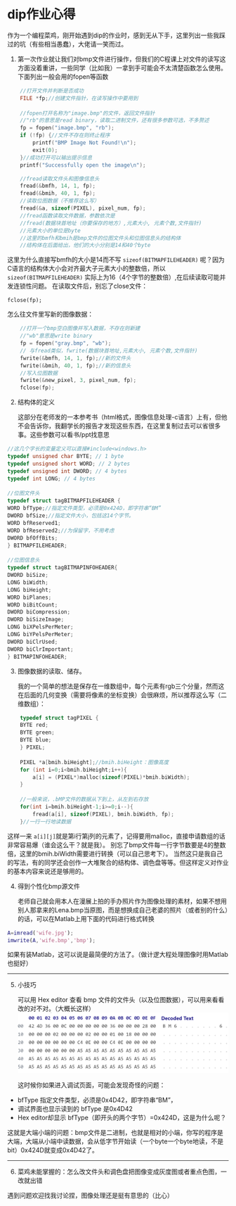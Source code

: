 # dip作业心得
作为一个编程菜鸡，刚开始遇到dip的作业时，感到无从下手，这里列出一些我踩过的坑（有些相当愚蠢），大佬请一笑而过。

1. 第一次作业就让我们对bmp文件进行操作，但我们的C程课上对文件的读写这方面没着重讲，一些同学（比如我）一拿到手可能会不太清楚函数怎么使用。下面列出一般会用的fopen等函数

```c
    //打开文件并判断是否成功
    FILE *fp;//创建文件指针，在读写操作中要用到
    
    //fopen打开名称为"image.bmp"的文件，返回文件指针
    //"rb"的意思是read binary，读取二进制文件，还有很多参数可选，不多赘述
    fp = fopen("image.bmp", "rb"); 
    if (!fp) {//文件不存在则终止程序
        printf("BMP Image Not Found!\n");
        exit(0);
    }//成功打开可以输出提示信息
    printf("Successfully open the image\n");

```
```c
    //fread读取文件头和图像信息头
    fread(&bmfh, 14, 1, fp);
    fread(&bmih, 40, 1, fp);
    //读取位图数据（不推荐这么写）
    fread(&a, sizeof(PIXEL), pixel_num, fp);
    //fread函数读取文件数据，参数依次是
    //fread(数据块首地址（你要保存的地方）,元素大小, 元素个数,文件指针)
    //元素大小的单位是byte
    //这里的bmfh和bmih是bmp文件的位图文件头和位图信息头的结构体
    //结构体在后面给出，他们的大小分别是14和40个byte
```
这里为什么直接写bmfh的大小是14而不写    `sizeof(BITMAPFILEHEADER)` 呢？因为C语言的结构体大小会对齐最大子元素大小的整数倍，所以 `sizeof(BITMAPFILEHEADER)` 实际上为16（4个字节的整数倍）,在后续读取可能并发连锁性问题。
在读取文件后，别忘了close文件：
```
fclose(fp);
```
怎么往文件里写新的图像数据：
```c
    //打开一个bmp空白图像并写入数据，不存在则新建
    //"wb"意思是write binary
    fp = fopen("gray.bmp", "wb");
    // 与fread类似，fwrite(数据块首地址,元素大小, 元素个数,文件指针)
    fwrite(&bmfh, 14, 1, fp);//新的文件头
    fwrite(&bmih, 40, 1, fp);//新的信息头
    //写入位图数据
    fwrite(&new_pixel, 3, pixel_num, fp);
    fclose(fp);
```

2. 结构体的定义

   这部分在老师发的一本参考书（html格式，图像信息处理-c语言）上有，但他不会告诉你，我翻学长的报告才发现这些东西，在这里复制过去可以省很多事。这些参数可以看书/ppt找意思
```c
//这几个字长的变量定义可以直接#include<windows.h>
typedef unsigned char BYTE; // 1 byte
typedef unsigned short WORD; // 2 bytes
typedef unsigned int DWORD; // 4 bytes
typedef int LONG; // 4 bytes

//位图文件头
typedef struct tagBITMAPFILEHEADER {
WORD bfType;//指定文件类型，必须是0x424D，即字符串“BM”
DWORD bfSize;//指定文件大小，包括这14个字节。
WORD bfReserved1;
WORD bfReserved2;//为保留字，不用考虑
DWORD bfOffBits;
} BITMAPFILEHEADER;

//位图信息头
typedef struct tagBITMAPINFOHEADER{
DWORD biSize;
LONG biWidth;
LONG biHeight;
WORD biPlanes;
WORD biBitCount;
DWORD biCompression;
DWORD biSizeImage;
LONG biXPelsPerMeter;
LONG biYPelsPerMeter;
DWORD biClrUsed;
DWORD biClrImportant;
} BITMAPINFOHEADER;
```

3. 图像数据的读取、储存。

   我的一个简单的想法是保存在一维数组中，每个元素有rgb三个分量，然而这在后面的几何变换（需要将像素的坐标变换）会很麻烦，所以推荐这么写（二维数组）：
```c
    typedef struct tagPIXEL {
    BYTE red;
    BYTE green;
    BYTE blue;
    } PIXEL;

    PIXEL *a[bmih.biHeight];//bmih.biHeight：图像高度
    for (int i=0;i<bmih.biHeight;i++){
        a[i] = (PIXEL*)malloc(sizeof(PIXEL)*bmih.biWidth);
    }
    
    //一般来说，.bMP文件的数据从下到上，从左到右存放
    for(int i=bmih.biHeight-1;i>=0;i--){
        fread(a[i], sizeof(PIXEL), bmih.biWidth, fp);
    }//一行一行地读数据
```
这样一来 `a[i][j]`就是第i行第j列的元素了，记得要用malloc，直接申请数组的话非常容易爆（谁会这么干？就是我）。
别忘了bmp文件每一行字节数要是4的整数倍，这里的bmih.biWidth需要进行转换（可以自己思考下）。
当然这只是我自己的写法，有的同学还会创作一大堆聚合的结构体、调色盘等等。但这样定义对作业的基本内容来说还是够用的。

4. 得到个性化bmp源文件

   老师自己就会用本人在漫展上拍的手办照片作为图像处理的素材，如果不想用别人那拿来的Lena.bmp当原图，而是想换成自己老婆的照片（或者别的什么）的话，可以在Matlab上用下面的代码进行格式转换
```matlab
A=imread('wife.jpg');
imwrite(A,'wife.bmp','bmp');
```
如果有装Matlab，这可以说是最简便的方法了。（做计逻大程处理图像时用Matlab也挺好）

------
5. 小技巧

   可以用 Hex editor 查看 bmp 文件的文件头（以及位图数据），可以用来看看改的对不对。（大概长这样）
   ![alt text](image.png)
   
   
   这时候你如果进入调试页面，可能会发现奇怪的问题：

* bfType 指定文件类型，必须是0x4D42，即字符串“BM”，
* 调试界面也显示读到的 bfType 是0x4D42
* Hex editor却显示 bfType（即开头的两个字节）=0x424D，这是为什么呢？
   
这就是大端小端的问题：bmp文件是二进制，也就是相对的小端，你写的程序是大端，大端从小端中读数据，会从低字节开始读（一个byte一个byte地读，不是bit）0x424D就变成0x4D42了。

-----
6. 菜鸡未能掌握的：怎么改文件头和调色盘把图像变成灰度图或者重点色图，一改就出错

遇到问题欢迎找我讨论捏，图像处理还是挺有意思的（比心）
